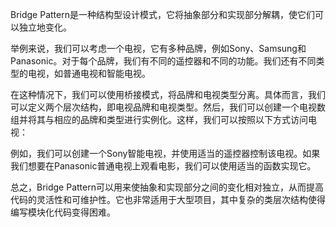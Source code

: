 

Bridge Pattern是一种结构型设计模式，它将抽象部分和实现部分解耦，使它们可以独立地变化。

举例来说，我们可以考虑一个电视，它有多种品牌，例如Sony、Samsung和Panasonic。对于每个品牌，我们有不同的遥控器和不同的功能。我们还有不同类型的电视，如普通电视和智能电视。

在这种情况下，我们可以使用桥接模式，将品牌和电视类型分离。具体而言，我们可以定义两个层次结构，即电视品牌和电视类型。然后，我们可以创建一个电视数组并将其与相应的品牌和类型进行实例化。这样，我们可以按照以下方式访问电视：

例如，我们可以创建一个Sony智能电视，并使用适当的遥控器控制该电视。如果我们想要在Panasonic普通电视上观看电影，我们可以使用适当的函数实现它。

总之，Bridge Pattern可以用来使抽象和实现部分之间的变化相对独立，从而提高代码的灵活性和可维护性。它也非常适用于大型项目，其中复杂的类层次结构使得编写模块化代码变得困难。